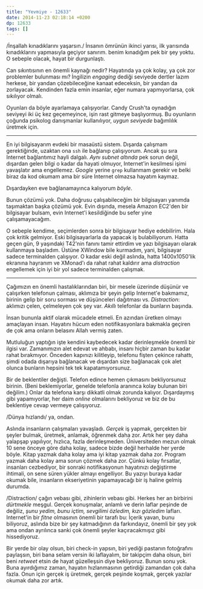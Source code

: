 ```yaml
---
title: "Yevmiye - 12633"
date: 2014-11-23 02:18:14 +0200
dp: 12633
tags: []
---
```

/İnşallah kınadıklarını yaşarsın./ İnsanın ömrünün ikinci yarısı, ilk
yarısında kınadıklarını yapmasıyla geçiyor sanırım. benim kınadığım pek
bir şey yoktu. O sebeple olacak, hayat bir durgunlaştı.

Can sıkıntısının en önemli kaynağı nedir? Hayatında ya çok kolay, ya çok
zor problemler bulunması mı? İngilizin *engaging* dediği seviyede
dertler lazım herkese, bir yandan çözebileceğine kanaat edeceksin, bir
yandan da zorlayacak. Kendinden fazla emin insanlar, eğer numara
yapmıyorlarsa, çok sıkılıyor olmalı.

Oyunları da böyle ayarlamaya çalışıyorlar. Candy Crush'ta oynadığın
seviyeyi iki üç kez geçemeyince, işin rast gitmeye başlıyormuş. Bu
oyunların çoğunda psikolog danışmanlar kullanılıyor, *uygun seviyede*
bağımlılık üretmek için.

--------------

En iyi bilgisayarım evdeki bir masaüstü sistem. Dışarda çalışmam
gerektiğinde, uzaktan ona ``ssh`` ile bağlanıp çalışıyorum. Ancak şu
sıra Internet bağlantımız hayli dalgalı. *Aynı subnet altında* pek sorun
değil, dışardan gelen bilgi o kadar da hayati olmuyor, Internet'in
kesilmesi işimi yavaşlatır ama engellemez. *Google* yerine ``grep``
kullanmam gerekir ve belki biraz da kod okumam ama bir süre Internet
olmazsa hayatım kaymaz.

Dışardayken eve bağlanamayınca kalıyorum *böyle*.

Bunun çözümü yok. Daha doğrusu çalışabileceğim bir bilgisayarı yanımda
taşımaktan başka çözümü yok. Evin dışında, mesela Amazon EC2'den bir
bilgisayar bulsam, evin Internet'i kesildiğinde bu sefer yine
çalışamayacağım.

O sebeple kendime, seçimlerden sonra bir bilgisayar hediye edebilirim.
Hala çok kritik gelmiyor. Eski bilgisayarlarla da yapacak iş
bulabiliyorum. Hatta geçen gün, 9 yaşındaki T42'nin fanını tamir
ettirdim ve yazı bilgisayarı olarak kullanmaya başladım. Üstüne XWindow
bile kurmadım, yani, bilgisayar sadece terminalden çalışıyor. O kadar
eski değil aslında, hatta 1400x1050'lik ekranına hayranım ve XMonad'ı da
rahat rahat kaldırır ama *distraction* engellemek için iyi bir yol
sadece terminalden çalışmak.

--------------

Çağımızın en önemli hastalıklarından biri, bir mesele üzerinde düşünür
ve çalışırken telefonun çalması, aklımıza bir şeyin gelip Internet'e
bakmamız, birinin gelip bir soru sorması ve düşünceleri dağıtması vs.
*Distraction*: aklımızı çelen, çelmeleyen çok şey var. *Akıllı*
telefonlar da bunların başında.

İnsan bununla aktif olarak mücadele etmeli. En azından üretken olmayı
amaçlayan insan. Hayatını hücum eden notifikasyonlara bakmakla geçiren
de çok ama onların belasını Allah vermiş zaten.

Mutluluğun yaptığın işte kendini kaybedecek kadar derinleşmekle önemli
bir ilgisi var. Zamanımızın alet edevat ve ahbabı, insanı hiçbir zaman
bu kadar rahat bırakmıyor. Önceden kapınızı kilitleyip, telefonu fişten
çekince rahattı, şimdi odada dışarıya bağlanacak ve dışardan size
bağlanacak çok alet olunca bunların hepsini tek tek kapatamıyorsunuz.

Bir de beklentiler değişti. Telefon edince hemen çıkmasını bekliyorsunuz
birinin. (Beni beklemiyorlar, genelde telefonla aranınca kolay bulunan
biri değilim.) Onlar da telefona karşı dikkatli olmak zorunda kalıyor.
Dışardaymış gibi yapamıyorlar, her daim *online* olmalarını bekliyoruz
ve biz de bu beklentiye cevap vermeye çalışıyoruz.

/Dünya hızlandı/ ya, ondan.

Aslında insanların çalışmaları yavaşladı. *Gerçek* iş yapmak, gerçekten
bir şeyler bulmak, üretmek, anlamak, öğrenmek daha zor. Artık her şey
daha yalapşap yapılıyor, hızlıca, fazla derinleşmeden. Üniversiteden
mezun olmak 10 sene önceye göre daha kolay, sadece bizde değil herhalde
her yerde böyle. Kitap yazmak daha kolay ama iyi kitap yazmak daha zor.
Program yazmak daha kolay ama sorun çözmek daha zor. Çünkü kolay
fırsatlar, insanları cezbediyor, bir sonraki notifikasyonun hayatınızı
değiştirme ihtimali, on sene süren yükler almayı engelliyor. Bu yazıyı
buraya kadar okumak bile, insanların ekseriyetinin yapamayacağı bir iş
haline gelmiş durumda.

/Distraction/ çağın vebası gibi, zihinlerin vebası gibi. Herkes her an
birbirini *dürtmekle* meşgul. Gerçek konuşmalar, anlamlı ve derin laflar
peşinde de değiliz, *şunu yedim, bunu içtim, sevgilimi özledim, kızı
gözledim* lafları. Internet'in bir *fitne* olmasının önemli bir tarafı
bu: İçerik yavan, bunu biliyoruz, aslında bize bir şey katmadığının da
farkındayız, önemli bir şey yok ama ondan ayrılınca sanki çok önemli
şeyler kaçıracakmışız gibi hissediyoruz.

Bir yerde bir olay olsun, biri check-in yapsın, biri yediği pastanın
fotoğrafını paylaşsın, biri bana selam versin iki laflayalım, bir
takipçim daha olsun, biri beni *retweet* etsin de hayat güzelleşsin diye
bekliyoruz. Bunun sonu yok. Buna ayırdığımız zaman, hayatın
hızlanmasının getirdiği zamandan çok daha fazla. Onun için gerçek iş
üretmek, gerçek peşinde koşmak, gerçek yazılar okumak daha zor artık.

